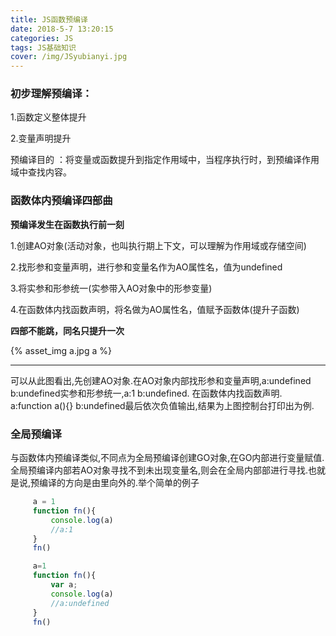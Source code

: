 ```yaml
---
title: JS函数预编译
date: 2018-5-7 13:20:15
categories: JS
tags: JS基础知识
cover: /img/JSyubianyi.jpg
---
```

### 初步理解预编译：

1.函数定义整体提升

2.变量声明提升

预编译目的 ：将变量或函数提升到指定作用域中，当程序执行时，到预编译作用域中查找内容。

### 函数体内预编译四部曲

**预编译发生在函数执行前一刻**

1.创建AO对象(活动对象，也叫执行期上下文，可以理解为作用域或存储空间)

2.找形参和变量声明，进行参和变量名作为AO属性名，值为undefined

3.将实参和形参统一(实参带入AO对象中的形参变量)

4.在函数体内找函数声明，将名做为AO属性名，值赋予函数体(提升子函数)

**四部不能跳，同名只提升一次**

{% asset_img a.jpg a %}

---
可以从此图看出,先创建AO对象.在AO对象内部找形参和变量声明,a:undefined b:undefined实参和形参统一,a:1 b:undefined. 在函数体内找函数声明. a:function a(){} b:undefined最后依次负值输出,结果为上图控制台打印出为例.

### 全局预编译

与函数体内预编译类似,不同点为全局预编译创建GO对象,在GO内部进行变量赋值.全局预编译内部若AO对象寻找不到未出现变量名,则会在全局内部部进行寻找.也就是说,预编译的方向是由里向外的.举个简单的例子

```javascript
     a = 1
     function fn(){
         console.log(a)
         //a:1
     } 
     fn()
```
 
```javascript
     a=1
     function fn(){
         var a;
         console.log(a)
         //a:undefined
     }
     fn()
```
 
